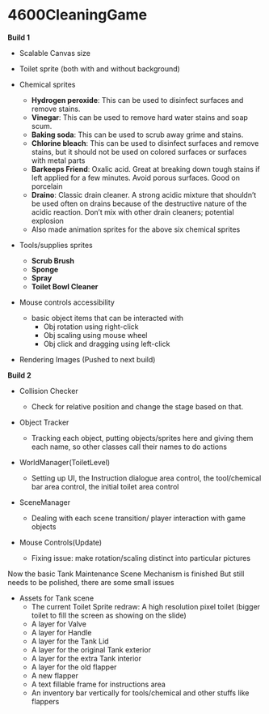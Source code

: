 # 4600CleaningGame

**Build 1**
- Scalable Canvas size


- Toilet sprite (both with and without background)


- Chemical sprites
  - **Hydrogen peroxide**: This can be used to disinfect surfaces and remove stains. 
  - **Vinegar**: This can be used to remove hard water stains and soap scum. 
  - **Baking soda**: This can be used to scrub away grime and stains. 
  - **Chlorine bleach**: This can be used to disinfect surfaces and remove stains, but it should not be used on colored surfaces or surfaces with metal parts 
  - **Barkeeps Friend**: Oxalic acid. Great at breaking down tough stains if left applied for a few minutes. Avoid porous surfaces. Good on porcelain 
  - **Draino**: Classic drain cleaner. A strong acidic mixture that shouldn’t be used often on drains because of the destructive nature of the acidic reaction. Don’t mix with other drain cleaners; potential explosion
  - Also made animation sprites for the above six chemical sprites
  

- Tools/supplies sprites
  - **Scrub Brush**
  - **Sponge**
  - **Spray**
  - **Toilet Bowl Cleaner**


- Mouse controls accessibility
  - basic object items that can be interacted with
    - Obj rotation using right-click
    - Obj scaling using mouse wheel
    - Obj click and dragging using left-click


- Rendering Images (Pushed to next build)


**Build 2**
- Collision Checker
    - Check for relative position and change the stage based on that.


-  Object Tracker
   - Tracking each object, putting objects/sprites here and giving them each name, so other classes call their names to do actions


-  WorldManager(ToiletLevel)
   - Setting up UI, the Instruction dialogue area control, the tool/chemical bar area control, the initial toilet area control


-  SceneManager
   - Dealing with each scene transition/ player interaction with game objects


-  Mouse Controls(Update)
   - Fixing issue: make rotation/scaling distinct into particular pictures

Now the basic Tank Maintenance Scene Mechanism is finished
But still needs to be polished, there are some small issues

- Assets for Tank scene
  - The current Toilet Sprite redraw: A high resolution pixel toilet (bigger toilet to fill the screen as showing on the slide)
  -   A layer for Valve
  -   A layer for Handle
  -   A layer for the Tank Lid
  -   A layer for the original Tank exterior
  -   A layer for the extra Tank interior
  -   A layer for the old flapper
  -   A new flapper
  -   A text fillable frame for instructions area
  -   An inventory bar vertically for tools/chemical and other stuffs like flappers
